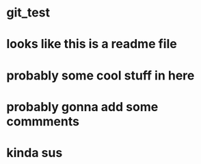 # git_test
# looks like this is a readme file
# probably some cool stuff in here
# probably gonna add some commments
# kinda sus